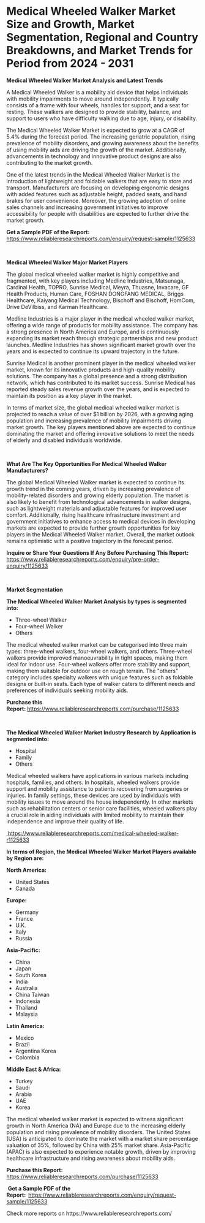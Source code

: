 <p><h1>Medical Wheeled Walker Market Size and Growth, Market Segmentation, Regional and Country Breakdowns, and Market Trends for Period from 2024 -  2031</h1></p><p><strong>Medical Wheeled Walker Market Analysis and Latest Trends</strong></p>
<p><p>A Medical Wheeled Walker is a mobility aid device that helps individuals with mobility impairments to move around independently. It typically consists of a frame with four wheels, handles for support, and a seat for resting. These walkers are designed to provide stability, balance, and support to users who have difficulty walking due to age, injury, or disability.</p><p>The Medical Wheeled Walker Market is expected to grow at a CAGR of 5.4% during the forecast period. The increasing geriatric population, rising prevalence of mobility disorders, and growing awareness about the benefits of using mobility aids are driving the growth of the market. Additionally, advancements in technology and innovative product designs are also contributing to the market growth.</p><p>One of the latest trends in the Medical Wheeled Walker Market is the introduction of lightweight and foldable walkers that are easy to store and transport. Manufacturers are focusing on developing ergonomic designs with added features such as adjustable height, padded seats, and hand brakes for user convenience. Moreover, the growing adoption of online sales channels and increasing government initiatives to improve accessibility for people with disabilities are expected to further drive the market growth.</p></p>
<p><strong>Get a Sample PDF of the Report:&nbsp;</strong> <a href="https://www.reliableresearchreports.com/enquiry/request-sample/1125633">https://www.reliableresearchreports.com/enquiry/request-sample/1125633</a></p>
<p>&nbsp;</p>
<p><strong>Medical Wheeled Walker Major Market Players</strong></p>
<p><p>The global medical wheeled walker market is highly competitive and fragmented, with key players including Medline Industries, Matsunaga, Cardinal Health, TOPRO, Sunrise Medical, Meyra, Thuasne, Invacare, GF Health Products, Human Care, FOSHAN DONGFANG MEDICAL, Briggs Healthcare, Kaiyang Medical Technology, Bischoff and Bischoff, HomCom, Drive DeVilbiss, and Karman Healthcare.</p><p>Medline Industries is a major player in the medical wheeled walker market, offering a wide range of products for mobility assistance. The company has a strong presence in North America and Europe, and is continuously expanding its market reach through strategic partnerships and new product launches. Medline Industries has shown significant market growth over the years and is expected to continue its upward trajectory in the future.</p><p>Sunrise Medical is another prominent player in the medical wheeled walker market, known for its innovative products and high-quality mobility solutions. The company has a global presence and a strong distribution network, which has contributed to its market success. Sunrise Medical has reported steady sales revenue growth over the years, and is expected to maintain its position as a key player in the market.</p><p>In terms of market size, the global medical wheeled walker market is projected to reach a value of over $1 billion by 2026, with a growing aging population and increasing prevalence of mobility impairments driving market growth. The key players mentioned above are expected to continue dominating the market and offering innovative solutions to meet the needs of elderly and disabled individuals worldwide.</p></p>
<p>&nbsp;</p>
<p><strong>What Are The Key Opportunities For Medical Wheeled Walker Manufacturers?</strong></p>
<p><p>The global Medical Wheeled Walker market is expected to continue its growth trend in the coming years, driven by increasing prevalence of mobility-related disorders and growing elderly population. The market is also likely to benefit from technological advancements in walker designs, such as lightweight materials and adjustable features for improved user comfort. Additionally, rising healthcare infrastructure investment and government initiatives to enhance access to medical devices in developing markets are expected to provide further growth opportunities for key players in the Medical Wheeled Walker market. Overall, the market outlook remains optimistic with a positive trajectory in the forecast period.</p></p>
<p><strong>Inquire or Share Your Questions If Any Before Purchasing This Report:</strong> <a href="https://www.reliableresearchreports.com/enquiry/pre-order-enquiry/1125633">https://www.reliableresearchreports.com/enquiry/pre-order-enquiry/1125633</a></p>
<p>&nbsp;</p>
<p><strong>Market Segmentation</strong></p>
<p><strong>The Medical Wheeled Walker Market Analysis by types is segmented into:</strong></p>
<p><ul><li>Three-wheel Walker</li><li>Four-wheel Walker</li><li>Others</li></ul></p>
<p><p>The medical wheeled walker market can be categorised into three main types: three-wheel walkers, four-wheel walkers, and others. Three-wheel walkers provide improved manoeuvrability in tight spaces, making them ideal for indoor use. Four-wheel walkers offer more stability and support, making them suitable for outdoor use on rough terrain. The "others" category includes specialty walkers with unique features such as foldable designs or built-in seats. Each type of walker caters to different needs and preferences of individuals seeking mobility aids.</p></p>
<p><strong>Purchase this Report:&nbsp;</strong><a href="https://www.reliableresearchreports.com/purchase/1125633">https://www.reliableresearchreports.com/purchase/1125633</a></p>
<p>&nbsp;</p>
<p><strong>The Medical Wheeled Walker Market Industry Research by Application is segmented into:</strong></p>
<p><ul><li>Hospital</li><li>Family</li><li>Others</li></ul></p>
<p><p>Medical wheeled walkers have applications in various markets including hospitals, families, and others. In hospitals, wheeled walkers provide support and mobility assistance to patients recovering from surgeries or injuries. In family settings, these devices are used by individuals with mobility issues to move around the house independently. In other markets such as rehabilitation centers or senior care facilities, wheeled walkers play a crucial role in aiding individuals with limited mobility to maintain their independence and improve their quality of life.</p></p>
<p><a href="https://www.reliableresearchreports.com/medical-wheeled-walker-r1125633">&nbsp;https://www.reliableresearchreports.com/medical-wheeled-walker-r1125633</a></p>
<p><strong>In terms of Region, the Medical Wheeled Walker Market Players available by Region are:</strong></p>
<p>
    <p> <strong> North America: </strong>
        <ul>
            <li>United States</li>
            <li>Canada</li>
        </ul>
        </p> 
    <p> <strong> Europe: </strong>
        <ul>
            <li>Germany</li>
            <li>France</li>
            <li>U.K.</li>
            <li>Italy</li>
            <li>Russia</li>
        </ul>
        </p> 
    <p> <strong> Asia-Pacific: </strong>
        <ul>
            <li>China</li>
            <li>Japan</li>
            <li>South Korea</li>
            <li>India</li>
            <li>Australia</li>
            <li>China Taiwan</li>
            <li>Indonesia</li>
            <li>Thailand</li>
            <li>Malaysia</li>
        </ul>
        </p> 
    <p> <strong> Latin America: </strong>
        <ul>
            <li>Mexico</li>
            <li>Brazil</li>
            <li>Argentina Korea</li>
            <li>Colombia</li>
        </ul>
        </p> 
    <p> <strong> Middle East & Africa: </strong>
        <ul>
            <li>Turkey</li>
            <li>Saudi</li>
            <li>Arabia</li>
            <li>UAE</li>
            <li>Korea</li>
        </ul>
    </p>
    </p>
<p><p>The medical wheeled walker market is expected to witness significant growth in North America (NA) and Europe due to the increasing elderly population and rising prevalence of mobility disorders. The United States (USA) is anticipated to dominate the market with a market share percentage valuation of 35%, followed by China with 25% market share. Asia-Pacific (APAC) is also expected to experience notable growth, driven by improving healthcare infrastructure and rising awareness about mobility aids.</p></p>
<p><strong>Purchase this Report: </strong><a href="https://www.reliableresearchreports.com/purchase/1125633">https://www.reliableresearchreports.com/purchase/1125633</a></p>
<p>&nbsp;<strong>Get a Sample PDF of the Report:&nbsp;&nbsp;</strong><a href="https://www.reliableresearchreports.com/enquiry/request-sample/1125633">https://www.reliableresearchreports.com/enquiry/request-sample/1125633</a></p>
<p><strong></strong></p>
<p>Check more reports on https://www.reliableresearchreports.com/</p>